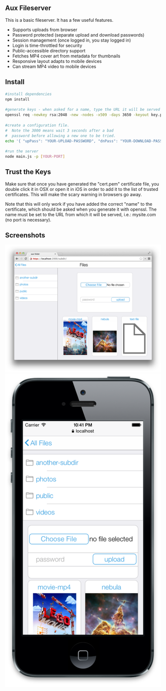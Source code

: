 ## Aux Fileserver

This is a basic fileserver. It has a few useful features.

 * Supports uploads from browser
 * Password protected (separate upload and download passwords)
 * Session management (once logged in, you stay logged in)
 * Login is time-throttled for security
 * Public-accessible directory support
 * Fetches MP4 cover art from metadata for thumbnails
 * Responsive layout adapts to mobile devices
 * Can stream MP4 video to mobile devices

## Install

```sh
#install dependencies
npm install

#generate keys - when asked for a name, type the URL it will be served from
openssl req -newkey rsa:2048 -new -nodes -x509 -days 3650 -keyout key.pem -out cert.pem

#create a configuration file.
#  Note the 3000 means wait 3 seconds after a bad
#  password before allowing a new one to be tried.
echo '{ "upPass": "YOUR-UPLOAD-PASSWORD", "dnPass": "YOUR-DOWNLOAD-PASSWORD", "sessionSalt": "randomCharacters", "login-throttle": 3000 }' >> config.json

#run the server
node main.js -p [YOUR-PORT]
```

## Trust the Keys
Make sure that once you have generated the "cert.pem" certificate file, you double click it in OSX or open it in iOS in order to add it to the list of trusted certificates. This will make the scary warning in browsers go away.

Note that this will only work if you have added the correct "name" to the certificate, which should be asked when you generate it with openssl. The name must be set to the URL from which it will be served, i.e.: mysite.com (no port is necessary).

## Screenshots

![desktop](/screenshots/desktop.png "Desktop") ![mobile](/screenshots/mobile.png "Mobile")
